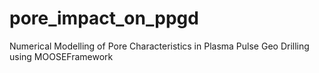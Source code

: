 # pore_impact_on_ppgd
Numerical Modelling of Pore Characteristics in Plasma Pulse Geo Drilling using MOOSEFramework
